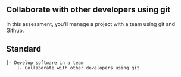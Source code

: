## Collaborate with other developers using git

In this assessment, you'll manage a project with a team using git and Github.

## Standard

```
|- Develop software in a team
    |- Collaborate with other developers using git
```

